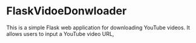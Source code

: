 # FlaskVidoeDonwloader
 This is a simple Flask web application for downloading YouTube videos. It allows users to input a YouTube video URL,
